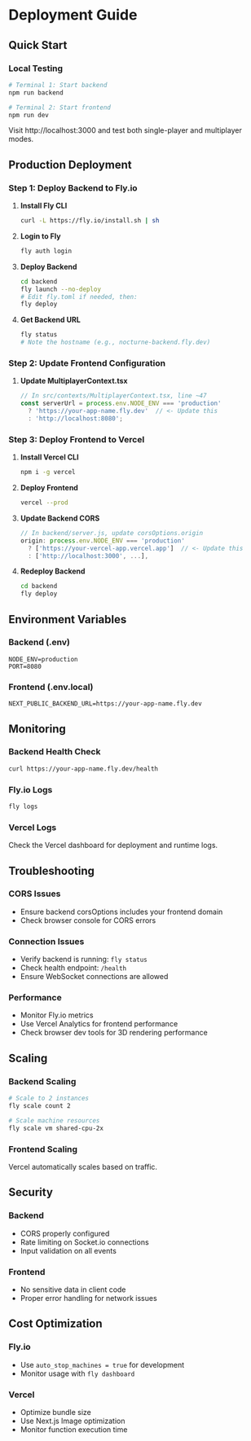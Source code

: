 # Deployment Guide

## Quick Start

### Local Testing
```bash
# Terminal 1: Start backend
npm run backend

# Terminal 2: Start frontend
npm run dev
```

Visit http://localhost:3000 and test both single-player and multiplayer modes.

## Production Deployment

### Step 1: Deploy Backend to Fly.io

1. **Install Fly CLI**
   ```bash
   curl -L https://fly.io/install.sh | sh
   ```

2. **Login to Fly**
   ```bash
   fly auth login
   ```

3. **Deploy Backend**
   ```bash
   cd backend
   fly launch --no-deploy
   # Edit fly.toml if needed, then:
   fly deploy
   ```

4. **Get Backend URL**
   ```bash
   fly status
   # Note the hostname (e.g., nocturne-backend.fly.dev)
   ```

### Step 2: Update Frontend Configuration

1. **Update MultiplayerContext.tsx**
   ```typescript
   // In src/contexts/MultiplayerContext.tsx, line ~47
   const serverUrl = process.env.NODE_ENV === 'production' 
     ? 'https://your-app-name.fly.dev'  // <- Update this
     : 'http://localhost:8080';
   ```

### Step 3: Deploy Frontend to Vercel

1. **Install Vercel CLI**
   ```bash
   npm i -g vercel
   ```

2. **Deploy Frontend**
   ```bash
   vercel --prod
   ```

3. **Update Backend CORS**
   ```javascript
   // In backend/server.js, update corsOptions.origin
   origin: process.env.NODE_ENV === 'production' 
     ? ['https://your-vercel-app.vercel.app']  // <- Update this
     : ['http://localhost:3000', ...],
   ```

4. **Redeploy Backend**
   ```bash
   cd backend
   fly deploy
   ```

## Environment Variables

### Backend (.env)
```
NODE_ENV=production
PORT=8080
```

### Frontend (.env.local)
```
NEXT_PUBLIC_BACKEND_URL=https://your-app-name.fly.dev
```

## Monitoring

### Backend Health Check
```bash
curl https://your-app-name.fly.dev/health
```

### Fly.io Logs
```bash
fly logs
```

### Vercel Logs
Check the Vercel dashboard for deployment and runtime logs.

## Troubleshooting

### CORS Issues
- Ensure backend corsOptions includes your frontend domain
- Check browser console for CORS errors

### Connection Issues
- Verify backend is running: `fly status`
- Check health endpoint: `/health`
- Ensure WebSocket connections are allowed

### Performance
- Monitor Fly.io metrics
- Use Vercel Analytics for frontend performance
- Check browser dev tools for 3D rendering performance

## Scaling

### Backend Scaling
```bash
# Scale to 2 instances
fly scale count 2

# Scale machine resources
fly scale vm shared-cpu-2x
```

### Frontend Scaling
Vercel automatically scales based on traffic.

## Security

### Backend
- CORS properly configured
- Rate limiting on Socket.io connections
- Input validation on all events

### Frontend
- No sensitive data in client code
- Proper error handling for network issues

## Cost Optimization

### Fly.io
- Use `auto_stop_machines = true` for development
- Monitor usage with `fly dashboard`

### Vercel
- Optimize bundle size
- Use Next.js Image optimization
- Monitor function execution time
